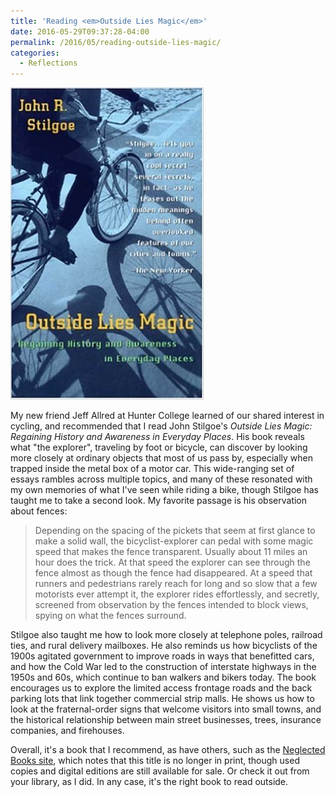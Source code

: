 ```yaml
---
title: 'Reading <em>Outside Lies Magic</em>'
date: 2016-05-29T09:37:28-04:00
permalink: /2016/05/reading-outside-lies-magic/
categories:
  - Reflections
---
```

![book cover](/images/2016/stilgoe-outside-lies-magic.jpg)

My new friend Jeff Allred at Hunter College learned of our shared interest in cycling, and recommended that I read John Stilgoe's _Outside Lies Magic: Regaining History and Awareness in Everyday Places_. His book reveals what "the explorer", traveling by foot or bicycle, can discover by looking more closely at ordinary objects that most of us pass by, especially when trapped inside the metal box of a motor car. This wide-ranging set of essays rambles across multiple topics, and many of these resonated with my own memories of what I've seen while riding a bike, though Stilgoe has taught me to take a second look. My favorite passage is his observation about fences:

> Depending on the spacing of the pickets that seem at first glance to make a solid wall, the bicyclist-explorer can pedal with some magic speed that makes the fence transparent. Usually about 11 miles an hour does the trick. At that speed the explorer can see through the fence almost as though the fence had disappeared. At a speed that runners and pedestrians rarely reach for long and so slow that a few motorists ever attempt it, the explorer rides effortlessly, and secretly, screened from observation by the fences intended to block views, spying on what the fences surround.

Stilgoe also taught me how to look more closely at telephone poles, railroad ties, and rural delivery mailboxes. He also reminds us how bicyclists of the 1900s agitated government to improve roads in ways that benefitted cars, and how the Cold War led to the construction of interstate highways in the 1950s and 60s, which continue to ban walkers and bikers today. The book encourages us to explore the limited access frontage roads and the back parking lots that link together commercial strip malls. He shows us how to look at the fraternal-order signs that welcome visitors into small towns, and the historical relationship between main street businesses, trees, insurance companies, and firehouses.

Overall, it's a book that I recommend, as have others, such as the [Neglected Books site](http://neglectedbooks.com/?p=1995), which notes that this title is no longer in print, though used copies and digital editions are still available for sale. Or check it out from your library, as I did. In any case, it's the right book to read outside.
